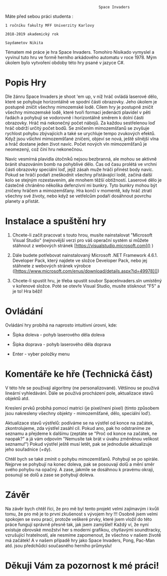                                              Space Invaders
                      
Máte před sebou práci studenta :

	1 ročníku fakulty MFF Univerzity Karlovy 
	
	2018-2019 akademický rok
	
	Saydametov Nikita

Tématem mé práce je hra Space Invaders. Tomohiro Nisikado vymyslel a vyvinul tuto hru ve formě herního arkádového automatu v roce 1978.  Mým úkolem bylo vytvoření obdoby této hry psané v jazyce C#.

# Popis Hry

Dle žánru Space Invaders je shoot 'em up, v níž hráč ovládá laserové dělo, které se pohybuje horizontálně ve spodní části obrazovky. Jeho úkolem je postupně zničit všechny mimozemské lodě. Cílem hry je postupně zničit všechny mimozemské lodě, které tvoři formaci jedenácti plavidel v pěti řadách a pohybují se vodorovně i horizontálně směrem k dolní části obrazovky.  Hráč má nekonečný počet nábojů. Za každou sestřelenou loď hráč obdrží určitý počet bodů. Se zničením mimozemšťanů se zvyšuje rychlost pohybu zbývajících a také se urychluje tempo zvukových efektů. Když jsou všichni mimozemšťané zničeni, objeví se nová, ještě silnější vlna a hráč dostane jeden život navíc. Počet nových vln mimozemšťanů je neomezený, což činí hru nekonečnou.

Navíc vesmírná plavidla útočníků nejsou bezbranná, ale mohou se aktivně bránit shazováním bomb na pohyblivé dělo. Čas od času prolétá ve vrchní části obrazovky speciální loď, jejíž zásah muže hráči přinést body navíc. Pokud se hráči podaří zneškodnit všechny přistávající lodě, začíná další kolo se stejným rozestavením, ale mnohem těžší obtížností. Laserové dělo je částečně chráněno několika defenzivní mi bunkry. Tyto bunkry mohou být zničeny hráčem a mimozemšťany. Hra končí v momentě, kdy hráč ztratí všechny své životy, nebo když se vetřelcům podaří dosáhnout povrchu planety a přistát.

# Instalace a spuštění hry

1) Chcete-li začít pracovat s touto hrou, musíte nainstalovat "Microsoft Visual Studio" (nejnovější verzi pro váš operační systém si můžete stáhnout z webových stránek [https://visualstudio.microsoft.com]() )

2) Dále budete potřebovat nainstalovaný Microsoft .NET Framework 4.6.1.
Developer Pack, který najdete ve složce Developer Pack, nebo jej stáhnete z webových stránek výrobce ([https://www.microsoft.com/enus/download/details.aspx?id=49978]())

3) Chcete-li spustit hru, je třeba spustit soubor SpaceInvaders.sln umístěný v kořenové složce. Poté se otevře Visual Studio, musíte stisknout "F5" a je to! Hra běží!

# Ovládání 

Ovládání hry probíhá na naprosto intuitivní úrovni, kde:

- Šipka doleva - pohyb laserového děla doleva

- Šipka doprava - pohyb laserového děla doprava

- Enter - vyber položky menu

# Komentáře ke hře (Technická část)

V této hře se používají algoritmy (ne personalizované). Většinou se používá lineární vyhledávání. Dále se používá procházení pole, aktualizace stavů objektů atd.

Kreslení prvků probíhá pomocí matrici (je pixel/není pixel) (tímto způsobem jsou nakresleny všechny objekty - mimozemšťané, dělo, speciální loď).

Aktualizace stavů výstřelů: podíváme se na výstřel od konce na začátek, zkontrolujeme, zda výstřel zasáhl cíl. Pokud ano, pak ho odstraníme ze seznamu a přejdeme k dalšímu (zeptáte se "Proč od konce na začátek, ne naopak?" a já vám odpovím "Nemusíte tak brát v úvahu změněnou velikost seznamu!") Pokud výstřel ještě musí letět, pak se jednoduše aktualizuje jeho souřadnice (+dy).

Chtěl bych se také zmínit o pohybu mimozemšťanů.  Pohybují se po spirále. Nejprve se pohybují na konec doleva, pak se posouvají dolů a mění směr svého pohybu na opačný.  A zase, jakmile se dosáhnou k pravému okraji, posunují se dolů a zase se pohybují doleva.

# Závěr

Na závěr bych chtěl říci, že pro mě byl tento projekt velmi zajímavým i kvůli tomu, že pro mě je to první zkušenost s vývojem hry !!! Osobně jsem velmi spokojen se svou prací, protože veškeré prvky, které jsem vložil do této práce fungují správně přesně tak, jak jsem zamýšlel! Každý ví, že nyní existuje obrovské množství her s moderní grafikou, chytlavými soundtracky, vzrušující hratelností, ale nesmíme zapomenout, že všechno v našem životě má začátek! A v našem případě hry jako Space Invaders, Pong, Pac-Man atd. jsou předchůdci současného herního průmyslu!

#  Děkuji Vám za pozornost k mé práci!
